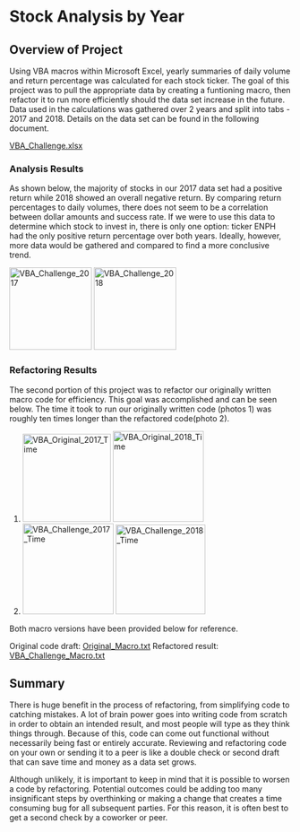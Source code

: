 # Stock Analysis by Year

## **Overview of Project**

Using VBA macros within Microsoft Excel, yearly summaries of daily volume and return percentage was calculated for each stock ticker. The goal of this project was to pull the appropriate data by creating a funtioning macro, then refactor it to run more efficiently should the data set increase in the future. Data used in the calculations was gathered over 2 years and split into tabs - 2017 and 2018. Details on the data set can be found in the following document. 

[VBA_Challenge.xlsx](https://github.com/brefrank/stock-analysis/files/7220227/VBA_Challenge.xlsx)


### Analysis Results

As shown below, the majority of stocks in our 2017 data set had a positive return while 2018 showed an overall negative return. By comparing return percentages to daily volumes, there does not seem to be a correlation between dollar amounts and success rate. If we were to use this data to determine which stock to invest in, there is only one option: ticker ENPH had the only positive return percentage over both years. Ideally, however, more data would be gathered and compared to find a more conclusive trend. 

<img width="147" alt="VBA_Challenge_2017" src="https://user-images.githubusercontent.com/90646961/134570764-9728db8d-8f1f-4d59-8186-ef8eeb371060.png"> <img width="147" alt="VBA_Challenge_2018" src="https://user-images.githubusercontent.com/90646961/134573985-6e743ede-c8d3-4e58-8bd7-2478a6a74a7d.png">


### Refactoring Results

The second portion of this project was to refactor our originally written macro code for efficiency. This goal was accomplished and can be seen below. The time it took to run our originally written code (photos 1) was roughly ten times longer than the refactored code(photo 2). 

1. <img width="157" alt="VBA_Original_2017_Time" src="https://user-images.githubusercontent.com/90646961/134580576-8822ca63-3885-4322-8ce4-6a524693721b.png"> <img width="162" alt="VBA_Original_2018_Time" src="https://user-images.githubusercontent.com/90646961/134580610-c0a8bbb7-655a-4c2c-9f53-e4c99ea45c2a.png">
2. <img width="162" alt="VBA_Challenge_2017_Time" src="https://user-images.githubusercontent.com/90646961/134580597-4d040974-a3a9-4694-9f2a-81de49d65a1b.png"> <img width="160" alt="VBA_Challenge_2018_Time" src="https://user-images.githubusercontent.com/90646961/134580615-618f043d-eee6-470c-be74-a6b856282837.png">

Both macro versions have been provided below for reference.

Original code draft: [Original_Macro.txt](https://github.com/brefrank/stock-analysis/files/7220729/Original_Macro.txt)
Refactored result: [VBA_Challenge_Macro.txt](https://github.com/brefrank/stock-analysis/files/7220272/VBA_Challenge_Macro.txt)

## **Summary**

There is huge benefit in the process of refactoring, from simplifying code to catching mistakes. A lot of brain power goes into writing code from scratch in order to obtain an intended result, and most people will type as they think things through. Because of this, code can come out functional without necessarily being fast or entirely accurate. Reviewing and refactoring code on your own or sending it to a peer is like a double check or second draft that can save time and money as a data set grows. 

Although unlikely, it is important to keep in mind that it is possible to worsen a code by refactoring. Potential outcomes could be adding too many insignificant steps by overthinking or making a change that creates a time consuming bug for all subsequent parties. For this reason, it is often best to get a second check by a coworker or peer.
